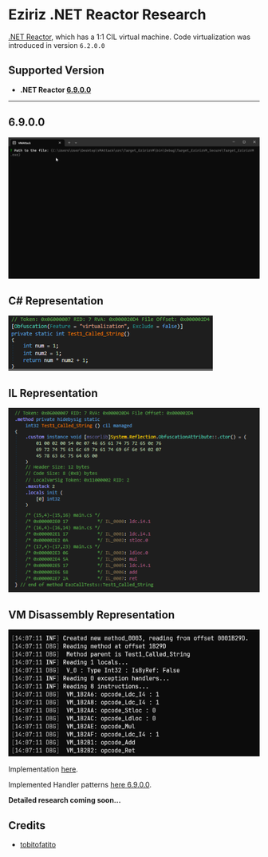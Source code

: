# Eziriz .NET Reactor Research
 [.NET Reactor](https://www.eziriz.com/), which has a 1:1 CIL virtual machine.
Code virtualization was introduced in version `6.2.0.0`

## Supported Version
- **.NET Reactor [6.9.0.0](#ver-6.9.0.0)**

----------

## 6.9.0.0
<img src="assets/showcase.gif">

</br>

## C# Representation

<img src="assets/csharp.png">

</br>

## IL Representation

<img src="assets/il.png">

</br>

## VM Disassembly Representation

<img src="assets/disasm.png">

</br>

Implementation [here](https://github.com/void-stack/VMAttack/blob/dev/src/VMAttack.Pipeline/VirtualMachines/EzirizVM).

Implemented Handler patterns [here 6.9.0.0](https://github.com/void-stack/VMAttack/tree/dev/src/VMAttack.Pipeline/VirtualMachines/EzirizVM/Mapping/Detection/6.9.0.0).

**Detailed research coming soon...**

## Credits
- [tobitofatito](https://forum.tuts4you.com/profile/101602-tobitofatito/)
